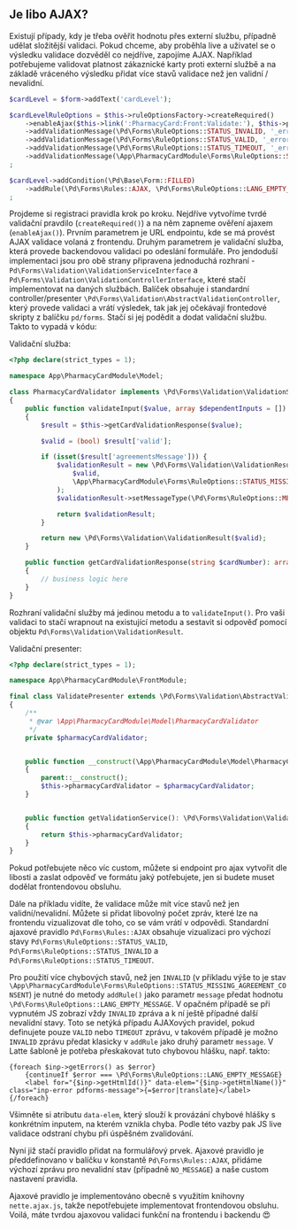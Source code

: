 ## Je libo AJAX?
Existují případy, kdy je třeba ověřit hodnotu přes externí službu, případně udělat složitější validaci. Pokud chceme, aby proběhla live a uživatel se o výsledku validace dozvěděl co nejdříve, zapojíme AJAX. Například potřebujeme validovat platnost zákaznické karty proti externí službě a na základě vráceného výsledku přidat více stavů validace než jen validní / nevalidní.

```php
$cardLevel = $form->addText('cardLevel');

$cardLevelRuleOptions = $this->ruleOptionsFactory->createRequired()
	->enableAjax($this->link(':PharmacyCard:Front:Validate:'), $this->pharmacyCardValidator)
	->addValidationMessage(\Pd\Forms\RuleOptions::STATUS_INVALID, '_error_msg_invalid_card')
	->addValidationMessage(\Pd\Forms\RuleOptions::STATUS_VALID, '_error_msg_valid_card')
	->addValidationMessage(\Pd\Forms\RuleOptions::STATUS_TIMEOUT, '_error_msg_timeout_card')
	->addValidationMessage(\App\PharmacyCardModule\Forms\RuleOptions::STATUS_MISSING_AGREEMENT_CONSENT, '_msg_pharmacy_card_missing_consents')
;

$cardLevel->addCondition(\Pd\Base\Form::FILLED)
	->addRule(\Pd\Forms\Rules::AJAX, \Pd\Forms\RuleOptions::LANG_EMPTY_MESSAGE, $cardLevelRuleOptions)
;
```

Projdeme si registraci pravidla krok po kroku. Nejdříve vytvoříme tvrdé validační pravdilo (`createRequired()`) a na něm zapneme ověření ajaxem (`enableAjax()`). Prvním parametrem je URL endpointu, kde se má provést AJAX validace volaná z frontendu. Druhým parametrem je validační služba, která provede backendovou validaci po odeslání formuláře. Pro jendoduší implementaci jsou pro obě strany připravena jednoduchá rozhraní - `Pd\Forms\Validation\ValidationServiceInterface` a `Pd\Forms\Validation\ValidationControllerInterface`, které stačí implementovat na daných službách. Balíček obsahuje i standardní controller/presenter `\Pd\Forms\Validation\AbstractValidationController`, který provede validaci a vrátí výsledek, tak jak jej očekávají frontedové skripty z balíčku `pd/forms`. Stačí si jej podědit a dodat validační službu. Takto to vypadá v kódu:

Validační služba:
```php
<?php declare(strict_types = 1);

namespace App\PharmacyCardModule\Model;

class PharmacyCardValidator implements \Pd\Forms\Validation\ValidationServiceInterface
{
	public function validateInput($value, array $dependentInputs = []): \Pd\Forms\Validation\ValidationResult
	{
		$result = $this->getCardValidationResponse($value);

		$valid = (bool) $result['valid'];

		if (isset($result['agreementsMessage'])) {
			$validationResult = new \Pd\Forms\Validation\ValidationResult(
				$valid,
				\App\PharmacyCardModule\Forms\RuleOptions::STATUS_MISSING_AGREEMENT_CONSENT
			);
			$validationResult->setMessageType(\Pd\Forms\RuleOptions::MESSAGE_ERROR);

			return $validationResult;
		}

		return new \Pd\Forms\Validation\ValidationResult($valid);
	}

	public function getCardValidationResponse(string $cardNumber): array
	{
		// business logic here
	}
}
```

Rozhraní validační služby má jedinou metodu a to `validateInput()`. Pro vaši validaci to stačí wrapnout na existující metodu a sestavit si odpověď pomocí objektu `Pd\Forms\Validation\ValidationResult`.

Validační presenter:
```php
<?php declare(strict_types = 1);

namespace App\PharmacyCardModule\FrontModule;

final class ValidatePresenter extends \Pd\Forms\Validation\AbstractValidationController
{
	/**
	 * @var \App\PharmacyCardModule\Model\PharmacyCardValidator
	 */
	private $pharmacyCardValidator;


	public function __construct(\App\PharmacyCardModule\Model\PharmacyCardValidator $pharmacyCardValidator)
	{
		parent::__construct();
		$this->pharmacyCardValidator = $pharmacyCardValidator;
	}


	public function getValidationService(): \Pd\Forms\Validation\ValidationServiceInterface
	{
		return $this->pharmacyCardValidator;
	}
}
```

Pokud potřebujete něco víc custom, můžete si endpoint pro ajax vytvořit dle libosti a zaslat odpověď ve formátu jaký potřebujete, jen si budete muset dodělat frontendovou obsluhu.

Dále na příkladu vidíte, že validace může mít více stavů než jen validní/nevalidní. Můžete si přidat libovolný počet zpráv, které lze na frontendu vizualizovat dle toho, co se vám vrátí v odpovědi. Standardní ajaxové pravidlo `Pd\Forms\Rules::AJAX` obsahuje vizualizaci pro výchozí stavy `Pd\Forms\RuleOptions::STATUS_VALID`, `Pd\Forms\RuleOptions::STATUS_INVALID` a `Pd\Forms\RuleOptions::STATUS_TIMEOUT`.

Pro použití více chybových stavů, než jen `INVALID` (v příkladu výše to je stav `\App\PharmacyCardModule\Forms\RuleOptions::STATUS_MISSING_AGREEMENT_CONSENT`) je nutné do metody `addRule()` jako parametr `message` předat hodnotu `\Pd\Forms\RuleOptions::LANG_EMPTY_MESSAGE`. V opačném případě se při vypnutém JS zobrazí vždy `INVALID` zpráva a k ní ještě případné další nevalidní stavy. Toto se netýká případu AJAXových pravidel, pokud definujete pouze `VALID` nebo `TIMEOUT` zprávu, v takovém případě je možno `INVALID` zprávu předat klasicky v `addRule` jako druhý parametr `message`. V Latte šabloně je potřeba přeskakovat tuto chybovou hlášku, např. takto:

```smarty
{foreach $inp->getErrors() as $error}
	{continueIf $error === \Pd\Forms\RuleOptions::LANG_EMPTY_MESSAGE}
	<label for="{$inp->getHtmlId()}" data-elem="{$inp->getHtmlName()}" class="inp-error pdforms-message">{=$error|translate}</label>
{/foreach}
```  

Všimněte si atributu `data-elem`, který slouží k provázání chybové hlášky s konkrétním inputem, na kterém vznikla chyba. Podle této vazby pak JS live validace odstraní chybu při úspěšném zvalidování.

Nyní již stačí pravidlo přidat na formulářový prvek. Ajaxové pravidlo je předdefinovano v balíčku v konstantě `Pd\Forms\Rules::AJAX`, přidáme výchozí zprávu pro nevalidní stav (případně `NO_MESSAGE`) a naše custom nastavení pravidla. 

Ajaxové pravidlo je implementováno obecně s využitím knihovny `nette.ajax.js`, takže nepotřebujete implementovat frontendovou obsluhu. Voilá, máte tvrdou ajaxovou validaci funkční na frontendu i backendu :heart_eyes:
